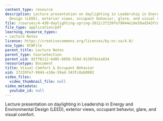 ```yaml
---
content_type: resource
description: Lecture presentation on daylighting in Leadership in Energy and Environmental
  Design (LEED), exterior views, occupant behavior, glare, and visual comfort.
file: /courses/4-430-daylighting-spring-2012/2f239fe79844e18e59ad343fc8ab0903_MIT4_430S12_lec13.pdf
file_type: application/pdf
learning_resource_types:
- Lecture Notes
license: https://creativecommons.org/licenses/by-nc-sa/4.0/
ocw_type: OCWFile
parent_title: Lecture Notes
parent_type: CourseSection
parent_uid: 82ff6112-6d85-6050-554d-9138fda1e834
resourcetype: Document
title: Visual Comfort & Occupant Behavior
uid: 2f239fe7-9844-e18e-59ad-343fc8ab0903
video_files:
  video_thumbnail_file: null
video_metadata:
  youtube_id: null
---
```

Lecture presentation on daylighting in Leadership in Energy and Environmental Design (LEED), exterior views, occupant behavior, glare, and visual comfort.